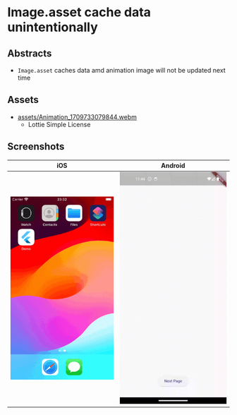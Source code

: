 # Image.asset cache data unintentionally

## Abstracts

* `Image.asset` caches data amd animation image will not be updated next time

## Assets

* [assets/Animation_1709733079844.webm](https://lottiefiles.com/animations/checkmark-3yTUIXzeNb)
  * Lottie Simple License

## Screenshots

|iOS|Android|
|---|---|
|<img src="./images/ios.gif" width="320" />|<img src="./images/android.gif" width="320" />|